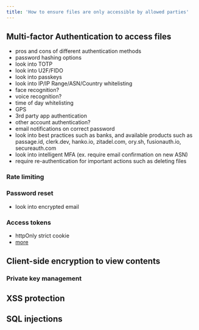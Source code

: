 ```yaml
---
title: 'How to ensure files are only accessible by allowed parties'
---
```


## Multi-factor Authentication to access files

- pros and cons of different authentication methods
- password hashing options
- look into TOTP
- look into U2F/FIDO
- look into passkeys
- look into IP/IP Range/ASN/Country whitelisting
- face recognition?
- voice recognition?
- time of day whitelisting
- GPS
- 3rd party app authentication
- other account authentication?
- email notifications on correct password
- look into best practices such as banks, and available products such as passage.id, clerk.dev, hanko.io, zitadel.com, ory.sh, fusionauth.io, secureauth.com
- look into intelligent MFA (ex. require email confirmation on new ASN)
- require re-authentication for important actions such as deleting files

### Rate limiting

### Password reset

- look into encrypted email

### Access tokens

- httpOnly strict cookie
- [more](/portfolio-cs7/en/specialization/endpoint#session-stealer-ex-redline-stealer)

## Client-side encryption to view contents

### Private key management

## XSS protection

## SQL injections
